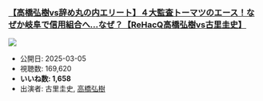 ### [【高橋弘樹vs辞め丸の内エリート】４大監査トーマツのエース！なぜか岐阜で信用組合へ…なぜ？【ReHacQ高橋弘樹vs古里圭史】](https://www.youtube.com/watch?v=eHS9hq396zE)
[![](https://img.youtube.com/vi/eHS9hq396zE/sddefault.jpg)](https://www.youtube.com/watch?v=eHS9hq396zE)
-   公開日: 2025-03-05
-   視聴数: 169,620
-   **いいね数: 1,658**
-   出演者: 古里圭史, [高橋弘樹](/rehacq_fan/people/高橋弘樹 "wikilink")
